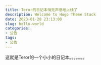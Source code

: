 ```yaml
---
title: Teror的日记本悄无声息地上线了
description: Welcome to Hugo Theme Stack
date: 2023-01-28 23:13:00
slug: hello-world
categories: 
- 公告
tags: 
- 公告
---
```

这就是Teror的一个小小的日记本。。。。。。。
